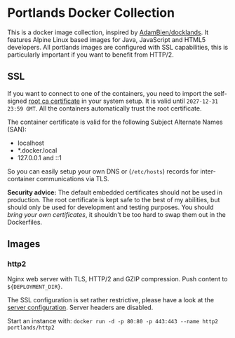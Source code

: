 # Portlands Docker Collection
This is a docker image collection, inspired by [AdamBien/docklands](https://github.com/AdamBien/docklands).
It features Alpine Linux based images for Java, JavaScript and HTML5 developers. All portlands images are 
configured with SSL capabilities, this is particularly important if you want to benefit from HTTP/2. 

## SSL


If you want to connect to one of the containers, you need to import the self-signed
 [root ca certificate](pki/ca.crt) in your system setup. It is valid 
 until `2027-12-31 23:59 GMT`. All the containers automatically trust the root certificate.

The container certificate is valid for the following Subject Alternate Names (SAN):

  * localhost
  * *.docker.local
  * 127.0.0.1 and ::1
  
So you can easily setup your own DNS or (`/etc/hosts`) records for inter-container
communications via TLS.    

**Security advice:** The default embedded certificates should not be used in production.
The root certificate is kept safe to the best of my abilities, but should only be used
for development and testing purposes. You should *bring your own certificates*, it 
shouldn't be too hard to swap them out in the Dockerfiles.

## Images

### http2
Nginx web server with TLS, HTTP/2 and GZIP compression.
Push content to `${DEPLOYMENT_DIR}`.

The SSL configuration is set rather restrictive, please have a look at the
[server configuration](http2/conf/default.conf). Server headers are disabled.

Start an instance with:
`docker run -d -p 80:80 -p 443:443 --name http2 portlands/http2`
